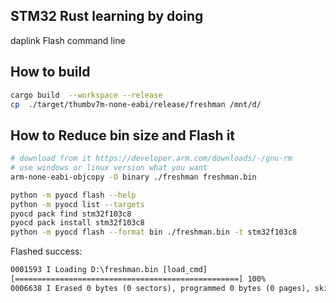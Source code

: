 ## STM32 Rust learning by doing
daplink Flash command line
## How to build

```bash
cargo build  --workspace --release
cp  ./target/thumbv7m-none-eabi/release/freshman /mnt/d/
```

## How to Reduce bin size and Flash it

```bash
# download from it https://developer.arm.com/downloads/-/gnu-rm 
# use windows or linux version what you want
arm-none-eabi-objcopy -O binary ./freshman freshman.bin

python -m pyocd flash --help
python -m pyocd list --targets
pyocd pack find stm32f103c8
pyocd pack install stm32f103c8
python -m pyocd flash --format bin ./freshman.bin -t stm32f103c8
```

Flashed success:

```txt
0001593 I Loading D:\freshman.bin [load_cmd]
[==================================================] 100%
0006638 I Erased 0 bytes (0 sectors), programmed 0 bytes (0 pages), skipped 1024 bytes (1 page) at 0.20 kB/s  [loader]
```